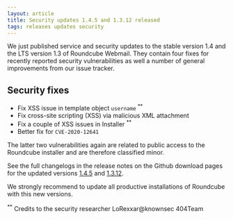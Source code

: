 ```yaml
---
layout: article
title: Security updates 1.4.5 and 1.3.12 released
tags: releases updates security
---
```


We just published service and security updates to the stable version 1.4 and the LTS
version 1.3 of Roundcube Webmail. They contain four fixes for recently reported
security vulnerabilities as well a number of general improvements from our issue tracker.

## Security fixes

- Fix XSS issue in template object `username` <sup>**</sup>
- Fix cross-site scripting (XSS) via malicious XML attachment
- Fix a couple of XSS issues in Installer <sup>**</sup>
- Better fix for `CVE-2020-12641`

The latter two vulnerabilities again are related to public access to the Roundcube installer
and are therefore classified minor.

See the full changelogs in the release notes on the Github download pages for the updated versions
[1.4.5](https://github.com/roundcube/roundcubemail/releases/tag/1.4.5) and [1.3.12](https://github.com/roundcube/roundcubemail/releases/tag/1.3.12).

We strongly recommend to update all productive installations of Roundcube
with this new versions.

<sup>**</sup> Credits to the security researcher LoRexxar@knownsec 404Team
